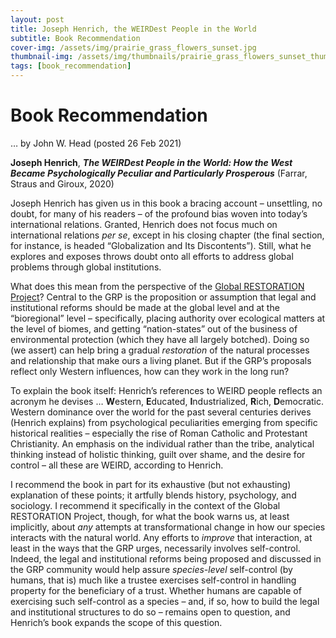 ```yaml
---
layout: post
title: Joseph Henrich, the WEIRDest People in the World
subtitle: Book Recommendation
cover-img: /assets/img/prairie_grass_flowers_sunset.jpg
thumbnail-img: /assets/img/thumbnails/prairie_grass_flowers_sunset_thumbnail.jpg
tags: [book_recommendation]
---
```


# Book Recommendation #

… by John W. Head  (posted 26 Feb 2021) 
 
**Joseph Henrich**, ***The WEIRDest People in the World: How the West Became Psychologically Peculiar and Particularly Prosperous*** (Farrar, Straus and Giroux, 2020)

Joseph Henrich has given us in this book a bracing account – unsettling, no doubt, for many of his readers – of the profound bias woven into today’s international relations.  Granted, Henrich does not focus much on international relations *per se*, except in his closing chapter (the final section, for instance, is headed “Globalization and Its Discontents”).  Still, what he explores and exposes throws doubt onto all efforts to address global problems through global institutions.  

What does this mean from the perspective of the [Global RESTORATION Project](https://GlobalRestorationProject.org)?  Central to the GRP is the proposition or assumption that legal and institutional reforms should be made at the global level and at the “bioregional” level – specifically, placing authority over ecological matters at the level of biomes, and getting “nation-states” out of the business of environmental protection (which they have all largely botched).  Doing so (we assert) can help bring a gradual *restoration* of the natural processes and relationship that make ours a living planet.  But if the GRP’s proposals reflect only Western influences, how can they work in the long run? 

To explain the book itself:  Henrich’s references to WEIRD people reflects an acronym he devises … **W**estern, **E**ducated, **I**ndustrialized, **R**ich, **D**emocratic.  Western dominance over the world for the past several centuries derives (Henrich explains) from psychological peculiarities emerging from specific historical realities – especially the rise of Roman Catholic and Protestant Christianity.  An emphasis on the individual rather than the tribe, analytical thinking instead of holistic thinking, guilt over shame, and the desire for control – all these are WEIRD, according to Henrich.

I recommend the book in part for its exhaustive (but not exhausting) explanation of these points; it artfully blends history, psychology, and sociology.  I recommend it specifically in the context of the Global RESTORATION Project, though, for what the book warns us, at least implicitly, about *any* attempts at transformational change in how our species interacts with the natural world.  Any efforts to *improve* that interaction, at least in the ways that the GRP urges, necessarily involves self-control.  Indeed, the legal and institutional reforms being proposed and discussed in the GRP community would help assure *species-level* self-control (by humans, that is) much like a trustee exercises self-control in handling property for the beneficiary of a trust.  Whether humans are capable of exercising such self-control as a species – and, if so, how to build the legal and institutional structures to do so – remains open to question, and Henrich’s book expands the scope of this question.   
